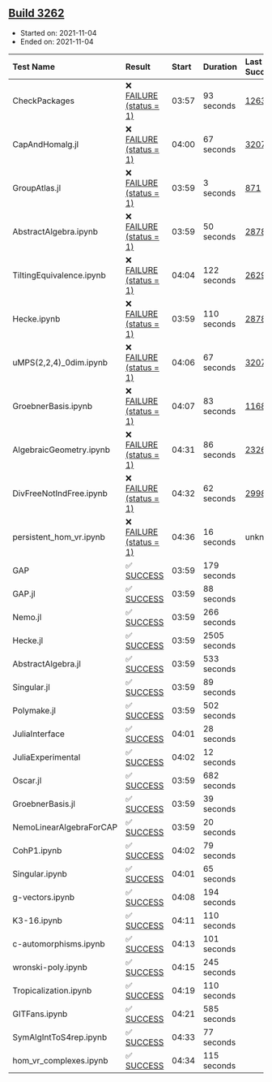 ## [Build 3262](https://oscarci.mathematik.uni-kl.de/job/oscar-stable/3262/)

* Started on: 2021-11-04
* Ended on: 2021-11-04

| Test Name    | Result | Start | Duration | Last Success | First Failure |
|:-------------|:-------|:------|:---------|:-------------|:--------------|
| CheckPackages | ❌ [FAILURE (status = 1)](https://oscarci.mathematik.uni-kl.de/job/oscar-stable/3262/artifact/logs/build-3262/CheckPackages.log) | 03:57 | 93 seconds | [1263](https://oscarci.mathematik.uni-kl.de/job/oscar-stable/1263/) | [1264](https://oscarci.mathematik.uni-kl.de/job/oscar-stable/1264/) |
| CapAndHomalg.jl | ❌ [FAILURE (status = 1)](https://oscarci.mathematik.uni-kl.de/job/oscar-stable/3262/artifact/logs/build-3262/CapAndHomalg.jl.log) | 04:00 | 67 seconds | [3207](https://oscarci.mathematik.uni-kl.de/job/oscar-stable/3207/) | [3208](https://oscarci.mathematik.uni-kl.de/job/oscar-stable/3208/) |
| GroupAtlas.jl | ❌ [FAILURE (status = 1)](https://oscarci.mathematik.uni-kl.de/job/oscar-stable/3262/artifact/logs/build-3262/GroupAtlas.jl.log) | 03:59 | 3 seconds | [871](https://oscarci.mathematik.uni-kl.de/job/oscar-stable/871/) | [872](https://oscarci.mathematik.uni-kl.de/job/oscar-stable/872/) |
| AbstractAlgebra.ipynb | ❌ [FAILURE (status = 1)](https://oscarci.mathematik.uni-kl.de/job/oscar-stable/3262/artifact/logs/build-3262/AbstractAlgebra.ipynb.log) | 03:59 | 50 seconds | [2878](https://oscarci.mathematik.uni-kl.de/job/oscar-stable/2878/) | [2879](https://oscarci.mathematik.uni-kl.de/job/oscar-stable/2879/) |
| TiltingEquivalence.ipynb | ❌ [FAILURE (status = 1)](https://oscarci.mathematik.uni-kl.de/job/oscar-stable/3262/artifact/logs/build-3262/TiltingEquivalence.ipynb.log) | 04:04 | 122 seconds | [2629](https://oscarci.mathematik.uni-kl.de/job/oscar-stable/2629/) | [2630](https://oscarci.mathematik.uni-kl.de/job/oscar-stable/2630/) |
| Hecke.ipynb | ❌ [FAILURE (status = 1)](https://oscarci.mathematik.uni-kl.de/job/oscar-stable/3262/artifact/logs/build-3262/Hecke.ipynb.log) | 03:59 | 110 seconds | [2878](https://oscarci.mathematik.uni-kl.de/job/oscar-stable/2878/) | [2879](https://oscarci.mathematik.uni-kl.de/job/oscar-stable/2879/) |
| uMPS(2,2,4)_0dim.ipynb | ❌ [FAILURE (status = 1)](https://oscarci.mathematik.uni-kl.de/job/oscar-stable/3262/artifact/logs/build-3262/uMPS-2-2-4-_0dim.ipynb.log) | 04:06 | 67 seconds | [3207](https://oscarci.mathematik.uni-kl.de/job/oscar-stable/3207/) | [3208](https://oscarci.mathematik.uni-kl.de/job/oscar-stable/3208/) |
| GroebnerBasis.ipynb | ❌ [FAILURE (status = 1)](https://oscarci.mathematik.uni-kl.de/job/oscar-stable/3262/artifact/logs/build-3262/GroebnerBasis.ipynb.log) | 04:07 | 83 seconds | [1168](https://oscarci.mathematik.uni-kl.de/job/oscar-stable/1168/) | [1169](https://oscarci.mathematik.uni-kl.de/job/oscar-stable/1169/) |
| AlgebraicGeometry.ipynb | ❌ [FAILURE (status = 1)](https://oscarci.mathematik.uni-kl.de/job/oscar-stable/3262/artifact/logs/build-3262/AlgebraicGeometry.ipynb.log) | 04:31 | 86 seconds | [2326](https://oscarci.mathematik.uni-kl.de/job/oscar-stable/2326/) | [2327](https://oscarci.mathematik.uni-kl.de/job/oscar-stable/2327/) |
| DivFreeNotIndFree.ipynb | ❌ [FAILURE (status = 1)](https://oscarci.mathematik.uni-kl.de/job/oscar-stable/3262/artifact/logs/build-3262/DivFreeNotIndFree.ipynb.log) | 04:32 | 62 seconds | [2998](https://oscarci.mathematik.uni-kl.de/job/oscar-stable/2998/) | [2999](https://oscarci.mathematik.uni-kl.de/job/oscar-stable/2999/) |
| persistent_hom_vr.ipynb | ❌ [FAILURE (status = 1)](https://oscarci.mathematik.uni-kl.de/job/oscar-stable/3262/artifact/logs/build-3262/persistent_hom_vr.ipynb.log) | 04:36 | 16 seconds | unknown | unknown |
| GAP | ✅ [SUCCESS](https://oscarci.mathematik.uni-kl.de/job/oscar-stable/3262/artifact/logs/build-3262/GAP.log) | 03:59 | 179 seconds |  |  |
| GAP.jl | ✅ [SUCCESS](https://oscarci.mathematik.uni-kl.de/job/oscar-stable/3262/artifact/logs/build-3262/GAP.jl.log) | 03:59 | 88 seconds |  |  |
| Nemo.jl | ✅ [SUCCESS](https://oscarci.mathematik.uni-kl.de/job/oscar-stable/3262/artifact/logs/build-3262/Nemo.jl.log) | 03:59 | 266 seconds |  |  |
| Hecke.jl | ✅ [SUCCESS](https://oscarci.mathematik.uni-kl.de/job/oscar-stable/3262/artifact/logs/build-3262/Hecke.jl.log) | 03:59 | 2505 seconds |  |  |
| AbstractAlgebra.jl | ✅ [SUCCESS](https://oscarci.mathematik.uni-kl.de/job/oscar-stable/3262/artifact/logs/build-3262/AbstractAlgebra.jl.log) | 03:59 | 533 seconds |  |  |
| Singular.jl | ✅ [SUCCESS](https://oscarci.mathematik.uni-kl.de/job/oscar-stable/3262/artifact/logs/build-3262/Singular.jl.log) | 03:59 | 89 seconds |  |  |
| Polymake.jl | ✅ [SUCCESS](https://oscarci.mathematik.uni-kl.de/job/oscar-stable/3262/artifact/logs/build-3262/Polymake.jl.log) | 03:59 | 502 seconds |  |  |
| JuliaInterface | ✅ [SUCCESS](https://oscarci.mathematik.uni-kl.de/job/oscar-stable/3262/artifact/logs/build-3262/JuliaInterface.log) | 04:01 | 28 seconds |  |  |
| JuliaExperimental | ✅ [SUCCESS](https://oscarci.mathematik.uni-kl.de/job/oscar-stable/3262/artifact/logs/build-3262/JuliaExperimental.log) | 04:02 | 12 seconds |  |  |
| Oscar.jl | ✅ [SUCCESS](https://oscarci.mathematik.uni-kl.de/job/oscar-stable/3262/artifact/logs/build-3262/Oscar.jl.log) | 03:59 | 682 seconds |  |  |
| GroebnerBasis.jl | ✅ [SUCCESS](https://oscarci.mathematik.uni-kl.de/job/oscar-stable/3262/artifact/logs/build-3262/GroebnerBasis.jl.log) | 03:59 | 39 seconds |  |  |
| NemoLinearAlgebraForCAP | ✅ [SUCCESS](https://oscarci.mathematik.uni-kl.de/job/oscar-stable/3262/artifact/logs/build-3262/NemoLinearAlgebraForCAP.log) | 03:59 | 20 seconds |  |  |
| CohP1.ipynb | ✅ [SUCCESS](https://oscarci.mathematik.uni-kl.de/job/oscar-stable/3262/artifact/logs/build-3262/CohP1.ipynb.log) | 04:02 | 79 seconds |  |  |
| Singular.ipynb | ✅ [SUCCESS](https://oscarci.mathematik.uni-kl.de/job/oscar-stable/3262/artifact/logs/build-3262/Singular.ipynb.log) | 04:01 | 65 seconds |  |  |
| g-vectors.ipynb | ✅ [SUCCESS](https://oscarci.mathematik.uni-kl.de/job/oscar-stable/3262/artifact/logs/build-3262/g-vectors.ipynb.log) | 04:08 | 194 seconds |  |  |
| K3-16.ipynb | ✅ [SUCCESS](https://oscarci.mathematik.uni-kl.de/job/oscar-stable/3262/artifact/logs/build-3262/K3-16.ipynb.log) | 04:11 | 110 seconds |  |  |
| c-automorphisms.ipynb | ✅ [SUCCESS](https://oscarci.mathematik.uni-kl.de/job/oscar-stable/3262/artifact/logs/build-3262/c-automorphisms.ipynb.log) | 04:13 | 101 seconds |  |  |
| wronski-poly.ipynb | ✅ [SUCCESS](https://oscarci.mathematik.uni-kl.de/job/oscar-stable/3262/artifact/logs/build-3262/wronski-poly.ipynb.log) | 04:15 | 245 seconds |  |  |
| Tropicalization.ipynb | ✅ [SUCCESS](https://oscarci.mathematik.uni-kl.de/job/oscar-stable/3262/artifact/logs/build-3262/Tropicalization.ipynb.log) | 04:19 | 110 seconds |  |  |
| GITFans.ipynb | ✅ [SUCCESS](https://oscarci.mathematik.uni-kl.de/job/oscar-stable/3262/artifact/logs/build-3262/GITFans.ipynb.log) | 04:21 | 585 seconds |  |  |
| SymAlgIntToS4rep.ipynb | ✅ [SUCCESS](https://oscarci.mathematik.uni-kl.de/job/oscar-stable/3262/artifact/logs/build-3262/SymAlgIntToS4rep.ipynb.log) | 04:33 | 77 seconds |  |  |
| hom_vr_complexes.ipynb | ✅ [SUCCESS](https://oscarci.mathematik.uni-kl.de/job/oscar-stable/3262/artifact/logs/build-3262/hom_vr_complexes.ipynb.log) | 04:34 | 115 seconds |  |  |
